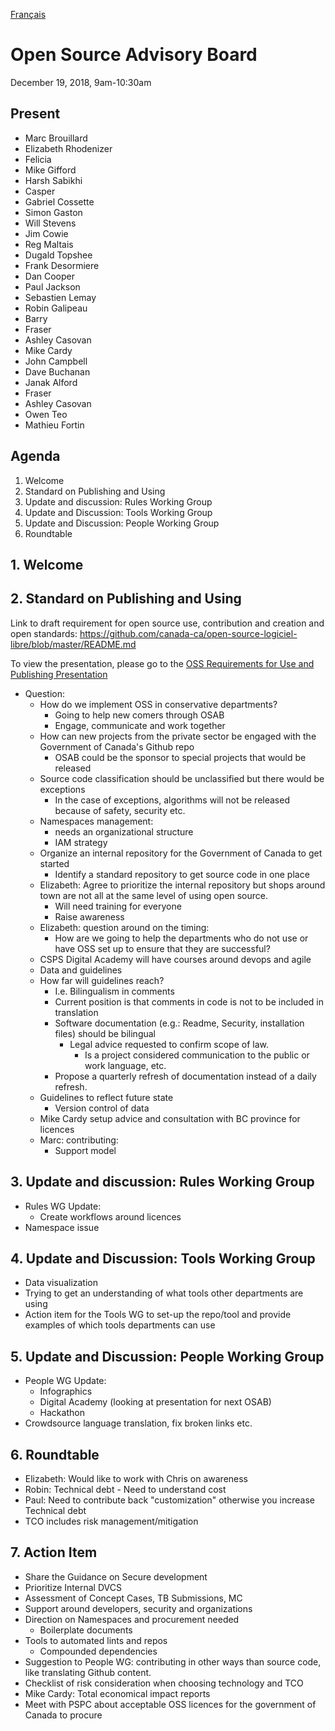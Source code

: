 [Français](https://github.com/canada-ca/OS-Advisory_Conseil-SO/blob/master/fr/Rencontres/2018-12-19%20.md#conseil-consultatif-sur-les-sources-ouvertes)

# Open Source Advisory Board

December 19, 2018, 9am-10:30am

## Present

* Marc Brouillard
* Elizabeth Rhodenizer
* Felicia
* Mike Gifford
* Harsh Sabikhi
* Casper
* Gabriel Cossette
* Simon Gaston
* Will Stevens
* Jim Cowie
* Reg Maltais
* Dugald Topshee
* Frank Desormiere
* Dan Cooper
* Paul Jackson
* Sebastien Lemay
* Robin Galipeau
* Barry
* Fraser
* Ashley Casovan
* Mike Cardy
* John Campbell
* Dave Buchanan
* Janak Alford
* Fraser
* Ashley Casovan
* Owen Teo
* Mathieu Fortin

## Agenda

1. Welcome
2. Standard on Publishing and Using
3. Update and discussion: Rules Working Group
4. Update and Discussion: Tools Working Group
5. Update and Discussion: People Working Group
6. Roundtable

## 1. Welcome

## 2. Standard on Publishing and Using

Link to draft requirement for open source use, contribution and creation and open standards: https://github.com/canada-ca/open-source-logiciel-libre/blob/master/README.md

To view the presentation, please go to the [OSS Requirements for Use and Publishing Presentation](https://github.com/canada-ca/OS-Advisory_Conseil-SO/issues/93)

* Question:
  * How do we implement OSS in conservative departments?
    * Going to help new comers through OSAB
    * Engage, communicate and work together
  * How can new projects from the  private sector be engaged with the Government of Canada's Github repo
    * OSAB could be the sponsor to special projects that would be released
  * Source code classification should be unclassified but there would be exceptions
    * In the case of exceptions, algorithms will not be released because of safety, security etc.
  * Namespaces management:
    * needs an organizational structure
    * IAM strategy
  * Organize an internal repository for the Government of Canada to get started
    * Identify a standard repository to get source code in one place
  * Elizabeth: Agree to prioritize the internal repository but shops around town are not all at the same level of using open source.
    * Will need training for everyone
    * Raise awareness
  * Elizabeth: question around on the timing:
    * How are we going to help the departments who do not use or have OSS set up to ensure that they are successful?
  * CSPS Digital Academy will have courses around devops and agile
  * Data and guidelines
  * How far will guidelines reach?
    * I.e. Bilingualism in comments
    * Current position is that comments in code is not to be included in translation
    * Software documentation (e.g.: Readme, Security, installation files) should be bilingual
      * Legal advice requested to confirm scope of law.
        * Is a project considered communication to the public or work language, etc.
    * Propose a quarterly refresh of documentation instead of a daily refresh.
  * Guidelines to reflect future state
    * Version control of data
  * Mike Cardy setup advice and consultation with BC province for licences
  * Marc: contributing:
    * Support model


## 3. Update and discussion: Rules Working Group

* Rules WG Update:
  * Create workflows around licences
* Namespace issue

## 4. Update and Discussion: Tools Working Group

* Data visualization
* Trying to get an understanding of what tools other departments are using
* Action item for the Tools WG to set-up the repo/tool and provide examples of which tools departments can use

## 5. Update and Discussion: People Working Group

* People WG Update:
  * Infographics
  * Digital Academy (looking at presentation for next OSAB)
  * Hackathon
* Crowdsource language translation, fix broken links etc.

## 6. Roundtable

* Elizabeth: Would like to work with Chris on awareness
* Robin: Technical debt - Need to understand cost
* Paul: Need to contribute back "customization" otherwise you increase Technical debt
* TCO includes risk management/mitigation

## 7. Action Item

* Share the Guidance on Secure development
* Prioritize Internal DVCS
* Assessment of Concept Cases, TB Submissions, MC
* Support around developers, security and organizations
* Direction on Namespaces and procurement needed
  * Boilerplate documents
* Tools to automated lints and repos
  * Compounded dependencies
* Suggestion to People WG: contributing in other ways than source code, like translating Github content.
* Checklist of risk consideration when choosing technology and TCO
* Mike Cardy: Total economical impact reports
* Meet with PSPC about acceptable OSS licences for the government of Canada to procure
